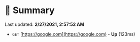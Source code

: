 # 📖 Summary
Last updated: **2/27/2021, 2:57:52 AM**

- `GET` [https://google.com](https://google.com) - **Up** (123ms)
